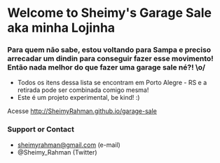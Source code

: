 # Welcome to Sheimy's Garage Sale aka minha Lojinha

### Para quem não sabe, estou voltando para Sampa e preciso arrecadar um dindin para conseguir fazer esse movimento! Então nada melhor do que fazer uma garage sale né?! \o/
     
   - Todos os itens dessa lista se encontram em Porto Alegre - RS e a retirada pode ser combinada comigo mesma!
   - Este é um projeto experimental, be kind! :)
   
   Acesse http://SheimyRahman.github.io/garage-sale

### Support or Contact

- sheimyrahman@gmail.com (e-mail)
- @Sheimy_Rahman (Twitter)
